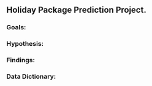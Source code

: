 ## Holiday Package Prediction Project.


### Goals:

### Hypothesis:


### Findings:


### Data Dictionary: